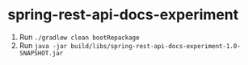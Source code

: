 # spring-rest-api-docs-experiment

1. Run `./gradlew clean bootRepackage`
2. Run `java -jar build/libs/spring-rest-api-docs-experiment-1.0-SNAPSHOT.jar`
